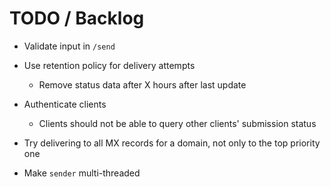 # TODO / Backlog

 * Validate input in `/send`

 * Use retention policy for delivery attempts
   * Remove status data after X hours after last update

 * Authenticate clients
   * Clients should not be able to query other clients' submission status

 * Try delivering to all MX records for a domain, not only to the top priority one

 * Make `sender` multi-threaded
